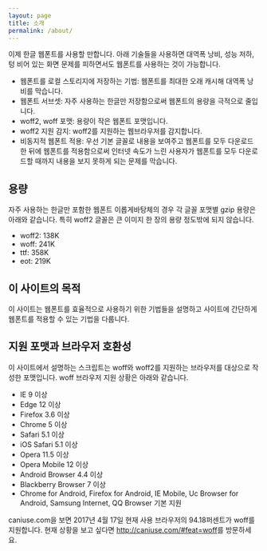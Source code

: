 ```yaml
---
layout: page
title: 소개
permalink: /about/
---
```


이제 한글 웹폰트를 사용할 만합니다. 아래 기술들을 사용하면 대역폭 낭비, 성능 저하, 텅 비어 있는 화면 문제를 피하면서도 웹폰트를 사용하는 것이 가능합니다.

- 웹폰트를 로컬 스토리지에 저장하는 기법: 웹폰트를 최대한 오래 캐시해 대역폭 낭비를 막습니다.
- 웹폰트 서브셋: 자주 사용하는 한글만 저장함으로써 웹폰트의 용량을 극적으로 줄입니다.
- woff2, woff 포맷: 용량이 작은 웹폰트 포맷입니다.
- woff2 지원 감지: woff2를 지원하는 웹브라우저를 감지합니다.
- 비동지적 웹폰트 적용: 우선 기본 글꼴로 내용을 보여주고 웹폰트를 모두 다운로드한 뒤에 웹폰트를 적용함으로써 인터넷 속도가 느린 사용자가 웹폰트를 모두 다운로드할 때까지 내용을 보지 못하게 되는 문제를 막습니다.


## 용량

자주 사용하는 한글만 포함한 웹폰트 이롭게바탕체의 경우 각 글꼴 포맷별 gzip 용량은 아래와 같습니다. 특히 woff2 글꼴은 큰 이미지 한 장의 용량 정도밖에 되지 않습니다.

- woff2: 138K
- woff: 241K
- ttf: 358K
- eot: 219K


## 이 사이트의 목적

이 사이트는 웹폰트를 효율적으로 사용하기 위한 기법들을 설명하고 사이트에 간단하게 웹폰트를 적용할 수 있는 기법을 다룹니다.


## 지원 포맷과 브라우저 호환성 

이 사이트에서 설명하는 스크립트는 woff와 woff2를 지원하는 브라우저를 대상으로 작성한 포맷입니다. woff 브라우저 지원 상황은 아래와 같습니다.

- IE 9 이상
- Edge 12 이상
- Firefox 3.6 이상
- Chrome 5 이상
- Safari 5.1 이상
- iOS Safari 5.1 이상
- Opera 11.5 이상
- Opera Mobile 12 이상
- Android Browser 4.4 이상
- Blackberry Browser 7 이상
- Chrome for Android, Firefox for Android, IE Mobile, Uc Browser for Android, Samsung Internet, QQ Browser 기본 지원

caniuse.com을 보면 2017년 4월 17일 현재 사용 브라우저의 94.18퍼센트가 woff를 지원합니다. 현재 상황을 보고 싶다면 <http://caniuse.com/#feat=woff>를 방문하세요.

